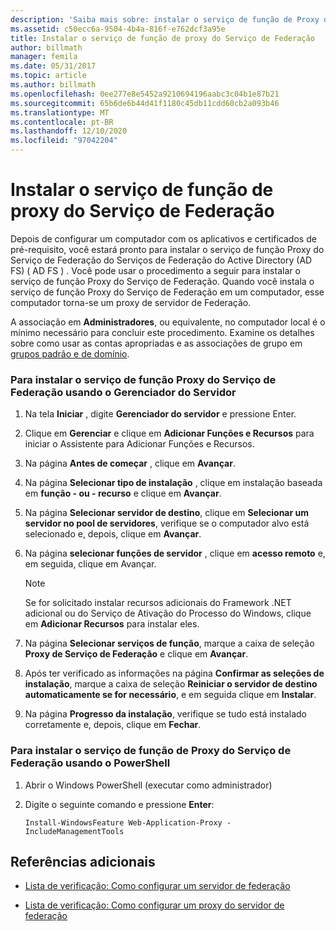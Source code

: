 ```yaml
---
description: 'Saiba mais sobre: instalar o serviço de função de Proxy do Serviço de Federação'
ms.assetid: c50ecc6a-9504-4b4a-816f-e762dcf3a95e
title: Instalar o serviço de função de proxy do Serviço de Federação
author: billmath
manager: femila
ms.date: 05/31/2017
ms.topic: article
ms.author: billmath
ms.openlocfilehash: 0ee277e8e5452a9210694196aabc3c04b1e87b21
ms.sourcegitcommit: 65b6de6b44d41f1180c45db11cdd60cb2a093b46
ms.translationtype: MT
ms.contentlocale: pt-BR
ms.lasthandoff: 12/10/2020
ms.locfileid: "97042204"
---
```

# <a name="install-the-federation-service-proxy-role-service"></a>Instalar o serviço de função de proxy do Serviço de Federação

Depois de configurar um computador com os aplicativos e certificados de pré-requisito, você estará pronto para instalar o serviço de função Proxy do Serviço de Federação do Serviços de Federação do Active Directory (AD FS) \( AD FS \) . Você pode usar o procedimento a seguir para instalar o serviço de função Proxy do Serviço de Federação. Quando você instala o serviço de função Proxy do Serviço de Federação em um computador, esse computador torna-se um proxy de servidor de Federação.

A associação em **Administradores**, ou equivalente, no computador local é o mínimo necessário para concluir este procedimento.  Examine os detalhes sobre como usar as contas apropriadas e as associações de grupo em [grupos padrão e de domínio](https://go.microsoft.com/fwlink/?LinkId=83477).

### <a name="to-install-the-federation-service-proxy-role-service-using-the-server-manager"></a>Para instalar o serviço de função Proxy do Serviço de Federação usando o Gerenciador do Servidor

1.  Na tela **Iniciar** , digite **Gerenciador do servidor** e pressione Enter.

2.  Clique em **Gerenciar** e clique em **Adicionar Funções e Recursos** para iniciar o Assistente para Adicionar Funções e Recursos.

3.  Na página **Antes de começar** , clique em **Avançar**.

4.  Na página **Selecionar tipo de instalação** , clique em instalação baseada em **função \- ou \- recurso** e clique em **Avançar**.

5.  Na página **Selecionar servidor de destino**, clique em **Selecionar um servidor no pool de servidores**, verifique se o computador alvo está selecionado e, depois, clique em **Avançar**.

6.  Na página **selecionar funções de servidor** , clique em **acesso remoto** e, em seguida, clique em Avançar.

    > [!NOTE]
    > Se for solicitado instalar recursos adicionais do Framework .NET adicional ou do Serviço de Ativação do Processo do Windows, clique em **Adicionar Recursos** para instalar eles.

7. Na página **Selecionar serviços de função**, marque a caixa de seleção **Proxy de Serviço de Federação** e clique em **Avançar**.

8. Após ter verificado as informações na página **Confirmar as seleções de instalação**, marque a caixa de seleção **Reiniciar o servidor de destino automaticamente se for necessário**, e em seguida clique em **Instalar**.

13. Na página **Progresso da instalação**, verifique se tudo está instalado corretamente e, depois, clique em **Fechar**.

### <a name="to-install-the-federation-service-proxy-role-service-using-powershell"></a>Para instalar o serviço de função de Proxy do Serviço de Federação usando o PowerShell

1. Abrir o Windows PowerShell (executar como administrador)

2. Digite o seguinte comando e pressione **Enter**:

    ```
    Install-WindowsFeature Web-Application-Proxy -IncludeManagementTools
    ```

## <a name="additional-references"></a>Referências adicionais

- [Lista de verificação: Como configurar um servidor de federação](Checklist--Setting-Up-a-Federation-Server.md)

- [Lista de verificação: Como configurar um proxy do servidor de federação](Checklist--Setting-Up-a-Federation-Server-Proxy.md)
